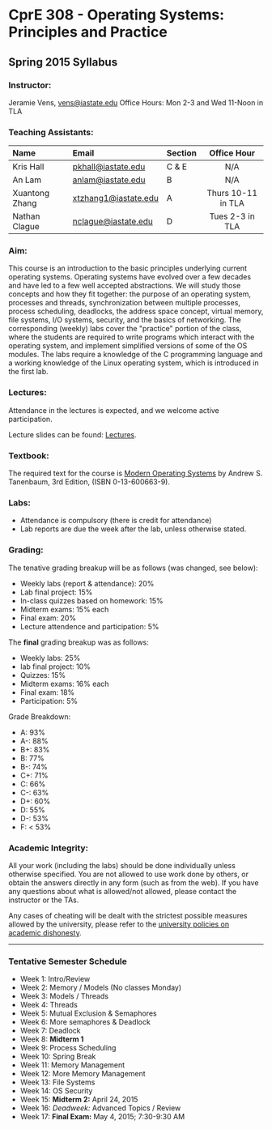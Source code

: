 # CprE 308 - Operating Systems: Principles and Practice
## Spring 2015 Syllabus

### Instructor:
Jeramie Vens, vens@iastate.edu
Office Hours: Mon 2-3 and Wed 11-Noon in TLA

### Teaching Assistants:

| Name           | Email                | Section | Office Hour        |
|:---------------|:---------------------|:--------|:------------------:|
| Kris Hall      | pkhall@iastate.edu   | C & E   | N/A                | 
| An Lam         | anlam@iastate.edu    | B       | N/A                |
| Xuantong Zhang | xtzhang1@iastate.edu | A       | Thurs 10-11 in TLA |
| Nathan Clague  | nclague@iastate.edu  | D       | Tues 2-3 in TLA    |

### Aim:
This course is an introduction to the basic principles underlying current operating systems. Operating systems have evolved over a few decades and have led to a few well accepted abstractions. We will study those concepts and how they fit together: the purpose of an operating system, processes and threads, synchronization between multiple processes, process scheduling, deadlocks, the address space concept, virtual memory, file systems, I/O systems, security, and the basics of networking. The corresponding (weekly) labs cover the "practice" portion of the class, where the students are required to write programs which interact with the operating system, and implement simplified versions of some of the OS modules. The labs require a knowledge of the C programming language and a working knowledge of the Linux operating system, which is introduced in the first lab.

### Lectures:
Attendance in the lectures is expected, and we welcome active participation.

Lecture slides can be found: [Lectures](https://github.com/CprE308/lectures).

### Textbook:
The required text for the course is [Modern Operating Systems](http://www.amazon.com/Modern-Operating-Systems-3rd-Edition/dp/0136006639) by Andrew S. Tanenbaum, 3rd Edition, (ISBN 0-13-600663-9).

### Labs:
 - Attendance is compulsory (there is credit for attendance)
 - Lab reports are due the week after the lab, unless otherwise stated.

### Grading:
The tenative grading breakup will be as follows (was changed, see below):

 - Weekly labs (report & attendance): 20%
 - Lab final project: 15%
 - In-class quizzes based on homework: 15%
 - Midterm exams: 15% each
 - Final exam: 20%
 - Lecture attendence and participation: 5%

The **final** grading breakup was as follows:

 - Weekly labs: 25%
 - lab final project: 10%
 - Quizzes: 15%
 - Midterm exams: 16% each
 - Final exam: 18%
 - Participation: 5%

Grade Breakdown:
 - A: 93%
 - A-: 88%
 - B+: 83%
 - B: 77%
 - B-: 74%
 - C+: 71%
 - C: 66%
 - C-: 63%
 - D+: 60%
 - D: 55%
 - D-: 53%
 - F: < 53%

### Academic Integrity:
All your work (including the labs) should be done individually unless otherwise specified. You are not allowed to use work done by others, or obtain the answers directly in any form (such as from the web). If you have any questions about what is allowed/not allowed, please contact the instructor or the TAs.

Any cases of cheating will be dealt with the strictest possible measures allowed by the university, please refer to the [university policies on academic dishonesty](http://catalog.iastate.edu/academiclife/#regulationstext).

--------------

### Tentative Semester Schedule
 - Week 1: Intro/Review
 - Week 2: Memory / Models (No classes Monday)
 - Week 3: Models / Threads
 - Week 4: Threads
 - Week 5: Mutual Exclusion & Semaphores
 - Week 6: More semaphores & Deadlock
 - Week 7: Deadlock
 - Week 8: **Midterm 1**
 - Week 9: Process Scheduling
 - Week 10: Spring Break
 - Week 11: Memory Management
 - Week 12: More Memory Management
 - Week 13: File Systems
 - Week 14: OS Security
 - Week 15: **Midterm 2:** April 24, 2015
 - Week 16: *Deadweek:* Advanced Topics / Review
 - Week 17: **Final Exam:** May 4, 2015; 7:30-9:30 AM

